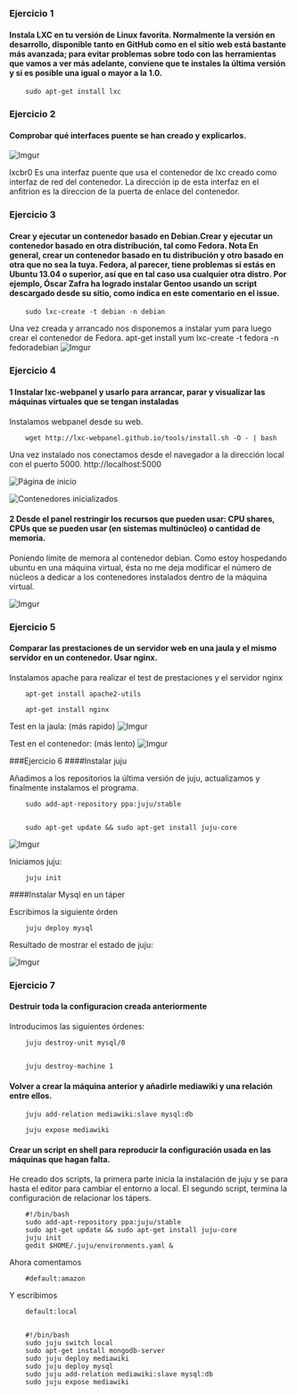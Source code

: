 ### Ejercicio 1
#### Instala LXC en tu versión de Linux favorita. Normalmente la versión en desarrollo, disponible tanto en GitHub como en el sitio web está bastante más avanzada; para evitar problemas sobre todo con las herramientas que vamos a ver más adelante, conviene que te instales la última versión y si es posible una igual o mayor a la 1.0.

        sudo apt-get install lxc
    
### Ejercicio 2
#### Comprobar qué interfaces puente se han creado y explicarlos.

   ![Imgur](http://i.imgur.com/x95TVVn.png)
    
lxcbr0 Es una interfaz puente que usa el contenedor de lxc creado como interfaz de red del contenedor. La dirección ip de esta interfaz en el anfitrion es la direccion de la puerta de enlace del contenedor.
    
### Ejercicio 3
#### Crear y ejecutar un contenedor basado en Debian.Crear y ejecutar un contenedor basado en otra distribución, tal como Fedora. Nota En general, crear un contenedor basado en tu distribución y otro basado en otra que no sea la tuya. Fedora, al parecer, tiene problemas si estás en Ubuntu 13.04 o superior, así que en tal caso usa cualquier otra distro. Por ejemplo, Óscar Zafra ha logrado instalar Gentoo usando un script descargado desde su sitio, como indica en este comentario en el issue.

        sudo lxc-create -t debian -n debian

Una vez creada y arrancado nos disponemos a instalar yum para luego crear el contenedor de Fedora.
        apt-get install yum
        lxc-create -t fedora -n fedoradebian
![Imgur](http://i.imgur.com/8pGmRzE.png)


### Ejercicio 4
#### 1 Instalar lxc-webpanel y usarlo para arrancar, parar y visualizar las máquinas virtuales que se tengan instaladas

Instalamos webpanel desde su web.

        wget http://lxc-webpanel.github.io/tools/install.sh -O - | bash
        
Una vez instalado nos conectamos desde el navegador a la dirección local con el puerto 5000.
http://localhost:5000


![Página de inicio](http://i.imgur.com/FOx5MFA.png)

![Contenedores inicializados](http://i.imgur.com/vL7Y9A3.png)

#### 2 Desde el panel restringir los recursos que pueden usar: CPU shares, CPUs que se pueden usar (en sistemas multinúcleo) o cantidad de memoria.

Poniendo límite de memora al contenedor debian. Como estoy hospedando ubuntu en una máquina virtual, ésta no me deja modificar el número de núcleos a dedicar a los contenedores instalados dentro de la máquina virtual.

![Imgur](http://i.imgur.com/GSBmq1q.png)


### Ejercicio 5
#### Comparar las prestaciones de un servidor web en una jaula y el mismo servidor en un contenedor. Usar nginx.

Instalamos apache para realizar el test de prestaciones y el servidor nginx

        apt-get install apache2-utils
        
        apt-get install nginx
        
Test en la jaula: (más rapido)
![Imgur](http://i.imgur.com/FOsUFyl.png)

Test en el contenedor: (más lento)
![Imgur](http://i.imgur.com/UO4DQgi.png)



###Ejercicio 6
####Instalar juju

Añadimos a los repositorios la última versión de juju, actualizamos y finalmente instalamos el programa.

        sudo add-apt-repository ppa:juju/stable


        sudo apt-get update && sudo apt-get install juju-core
        
![Imgur](http://i.imgur.com/GPguPo7.png)
        

Iniciamos juju:

        juju init
        
####Instalar Mysql en un táper

Escribimos la siguiente órden

        
        juju deploy mysql

Resultado de mostrar el estado de juju:

![Imgur](http://i.imgur.com/xZVhbf1.png)
  
 
 
 
### Ejercicio 7
#### Destruir toda la configuracion creada anteriormente

Introducimos las siguientes órdenes:

        juju destroy-unit mysql/0


        juju destroy-machine 1
        
#### Volver a crear la máquina anterior y añadirle mediawiki y una relación entre ellos.

        juju add-relation mediawiki:slave mysql:db
        
        juju expose mediawiki

#### Crear un script en shell para reproducir la configuración usada en las máquinas que hagan falta.

He creado dos scripts, la primera parte inicia la instalación de juju y se para hasta el editor para cambiar el entorno a local. El segundo script, termina la configuración de relacionar los tápers.

        #!/bin/bash
        sudo add-apt-repository ppa:juju/stable
        sudo apt-get update && sudo apt-get install juju-core
        juju init
        gedit $HOME/.juju/environments.yaml &

Ahora comentamos

        #default:amazon 

Y escribimos

        default:local
        

        #!/bin/bash
        sudo juju switch local
        sudo apt-get install mongodb-server
        sudo juju deploy mediawiki
        sudo juju deploy mysql
        sudo juju add-relation mediawiki:slave mysql:db
        sudo juju expose mediawiki





